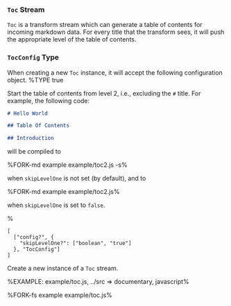 ### `Toc` Stream

`Toc` is a transform stream which can generate a table of contents for incoming markdown data. For every title that the transform sees, it will push the appropriate level of the table of contents.

### `TocConfig` Type

When creating a new `Toc` instance, it will accept the following configuration object.
%TYPE true
<p name="skipLevelOne" type="boolean">
  <d>Start the table of contents from level 2, i.e., excluding the <code>#</code> title.</d>
  <e>For example, the following code:

```md
# Hello World

## Table Of Contents

## Introduction
```

will be compiled to

%FORK-md example example/toc2.js -s%

when `skipLevelOne` is not set (by default), and to

%FORK-md example example/toc2.js%

when `skipLevelOne` is set to `false`.
  </e>
</p>
%

```### constructor => Toc
[
  ["config?", {
    "skipLevelOne?": ["boolean", "true"]
  }, "TocConfig"]
]
```

Create a new instance of a `Toc` stream.

%EXAMPLE: example/toc.js, ../src => documentary, javascript%

%FORK-fs example example/toc.js%

